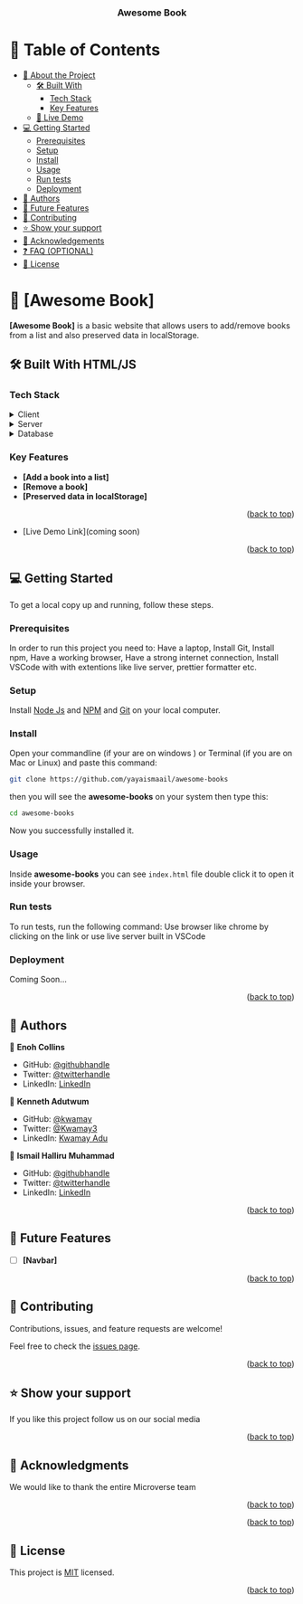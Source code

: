 <a name="readme-top"></a>

<div align="center">
  
  <h3><b>Awesome Book</b></h3>

</div>

<!-- TABLE OF CONTENTS -->

# 📗 Table of Contents

- [📖 About the Project](#about-project)
  - [🛠 Built With](#built-with)
    - [Tech Stack](#tech-stack)
    - [Key Features](#key-features)
  - [🚀 Live Demo](#live-demo)
- [💻 Getting Started](#getting-started)
  - [Prerequisites](#prerequisites)
  - [Setup](#setup)
  - [Install](#install)
  - [Usage](#usage)
  - [Run tests](#run-tests)
  - [Deployment](#deployment)
- [👥 Authors](#authors)
- [🔭 Future Features](#future-features)
- [🤝 Contributing](#contributing)
- [⭐️ Show your support](#support)
- [🙏 Acknowledgements](#acknowledgements)
- [❓ FAQ (OPTIONAL)](#faq)
- [📝 License](#license)

<!-- PROJECT DESCRIPTION -->

# 📖 [Awesome Book] <a name="about-project"></a>


**[Awesome Book]** is a basic website that allows users to add/remove books from a list and also preserved data in localStorage.

## 🛠 Built With <a name="built-with">HTML/JS</a>

### Tech Stack <a name="tech-stack"></a>

<details>
  <summary>Client</summary>
  <ul>
    <li><a href="#">HTML</a></li>
  </ul>
</details>

<details>
  <summary>Server</summary>
  <ul>
    <li><a href="#">CSS</a></li>
  </ul>
</details>

<details>
<summary>Database</summary>
  <ul>
    <li><a href="#">JS</a></li>
  </ul>
</details>

<!-- Features -->

### Key Features <a name="key-features"></a>

- **[Add a book into a list]**
- **[Remove a book]**
- **[Preserved data in localStorage]**

<p align="right">(<a href="#readme-top">back to top</a>)</p>

<!-- LIVE DEMO -->

- [Live Demo Link](coming soon)

<p align="right">(<a href="#readme-top">back to top</a>)</p>



## 💻 Getting Started <a name="getting-started"></a>

To get a local copy up and running, follow these steps.

### Prerequisites

In order to run this project you need to:
Have a laptop,
Install Git,
Install npm,
Have a working browser,
Have a strong internet connection,
Install VSCode with with extentions like live server, prettier formatter etc.

### Setup

Install [Node Js](https://nodejs.org/en) and [NPM](https://docs.npmjs.com/cli/v6/commands/npm-install) and [Git](https://git-scm.com/downloads) on your local computer.

### Install

Open your commandline (if your are on windows ) or Terminal (if you are on Mac or Linux) and paste this command:

```sh
git clone https://github.com/yayaismaail/awesome-books
```

then you will see the **awesome-books** on your system then type this:

```sh
cd awesome-books
```

Now you successfully installed it.

### Usage

Inside **awesome-books** you can see `index.html` file double click it
to open it inside your browser.

### Run tests

To run tests, run the following command:
Use browser like chrome by clicking on the link or use live server built in VSCode

### Deployment

Coming Soon...

<p align="right">(<a href="#readme-top">back to top</a>)</p>

<!-- AUTHORS -->

## 👥 Authors <a name="authors"></a>

👤 **Enoh Collins**

- GitHub: [@githubhandle](https://github.com/enocol)
- Twitter: [@twitterhandle](https://twitter.com/enocol)
- LinkedIn: [LinkedIn](https://linkedin.com/in/enocol)

👤 **Kenneth Adutwum**

- GitHub: [@kwamay](https://github.com/kwamay)
- Twitter: [@Kwamay3](https://twitter.com/Kwamay3)
- LinkedIn: [Kwamay Adu](https://linkedin.com/in/кωαмαу-adu-2b396321a)


👤 **Ismail Halliru Muhammad**

- GitHub: [@githubhandle](https://github.com/yayaismaail)
- Twitter: [@twitterhandle](https://mobile.twitter.com/IsmailhalliruM1)
- LinkedIn: [LinkedIn](https://www.linkedin.com/mwlite/in/ismail-halliru-muhammad-2a8453127)

<p align="right">(<a href="#readme-top">back to top</a>)</p>

<!-- FUTURE FEATURES -->

## 🔭 Future Features <a name="future-features"></a>

- [ ] **[Navbar]**

<p align="right">(<a href="#readme-top">back to top</a>)</p>

<!-- CONTRIBUTING -->

## 🤝 Contributing <a name="contributing"></a>

Contributions, issues, and feature requests are welcome!

Feel free to check the [issues page](https://github.com/yayaismaail/awesome-books/issues).

<p align="right">(<a href="#readme-top">back to top</a>)</p>

<!-- SUPPORT -->

## ⭐️ Show your support <a name="support"></a>

If you like this project follow us on our social media

<p align="right">(<a href="#readme-top">back to top</a>)</p>

<!-- ACKNOWLEDGEMENTS -->

## 🙏 Acknowledgments <a name="acknowledgements"></a>

We would like to thank the entire Microverse team

<p align="right">(<a href="#readme-top">back to top</a>)</p>

<p align="right">(<a href="#readme-top">back to top</a>)</p>

<!-- LICENSE -->

## 📝 License <a name="license"></a>

This project is [MIT](./LICENSE) licensed.

<p align="right">(<a href="#readme-top">back to top</a>)</p>